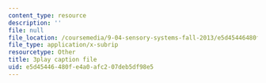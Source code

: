 ```yaml
---
content_type: resource
description: ''
file: null
file_location: /coursemedia/9-04-sensory-systems-fall-2013/e5d45446480fe4a0afc207deb5df98e5_-I-WA_kSkfA.srt
file_type: application/x-subrip
resourcetype: Other
title: 3play caption file
uid: e5d45446-480f-e4a0-afc2-07deb5df98e5
---
```

